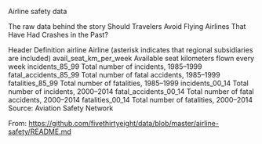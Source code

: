 Airline safety data

The raw data behind the story Should Travelers Avoid Flying Airlines That Have Had Crashes in the Past?

Header	Definition
airline	Airline (asterisk indicates that regional subsidiaries are included)
avail_seat_km_per_week	Available seat kilometers flown every week
incidents_85_99	Total number of incidents, 1985–1999
fatal_accidents_85_99	Total number of fatal accidents, 1985–1999
fatalities_85_99	Total number of fatalities, 1985–1999
incidents_00_14	Total number of incidents, 2000–2014
fatal_accidents_00_14	Total number of fatal accidents, 2000–2014
fatalities_00_14	Total number of fatalities, 2000–2014
Source: Aviation Safety Network

From: https://github.com/fivethirtyeight/data/blob/master/airline-safety/README.md
